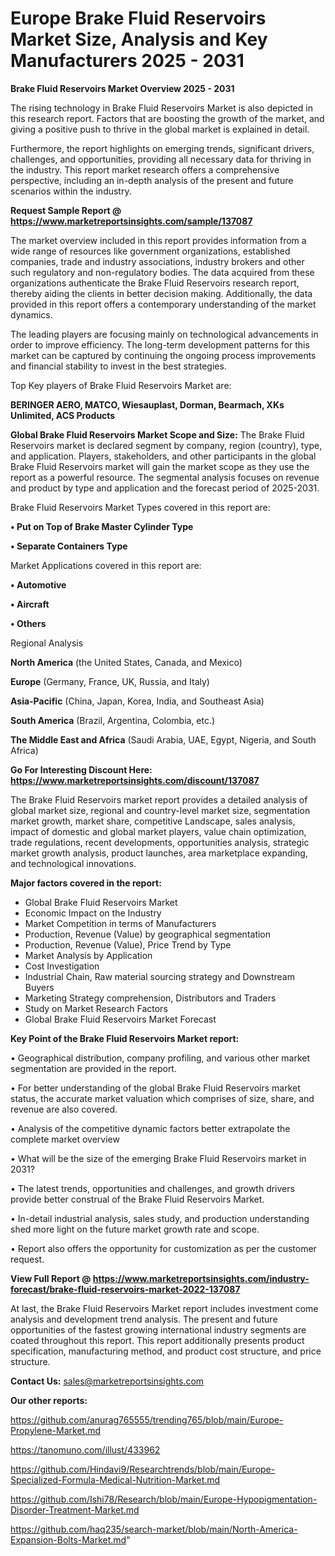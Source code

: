 # Europe Brake Fluid Reservoirs Market Size, Analysis and Key Manufacturers 2025 - 2031

<Strong> Brake Fluid Reservoirs Market Overview 2025 - 2031</strong>

The rising technology in Brake Fluid Reservoirs Market is also depicted in this research report. Factors that are boosting the growth of the market, and giving a positive push to thrive in the global market is explained in detail.

Furthermore, the report highlights on emerging trends, significant drivers, challenges, and opportunities, providing all necessary data for thriving in the industry. This report market research offers a comprehensive perspective, including an in-depth analysis of the present and future scenarios within the industry.

<strong>Request Sample Report @ <a href=https://www.marketreportsinsights.com/sample/137087>https://www.marketreportsinsights.com/sample/137087</a></strong>

The market overview included in this report provides information from a wide range of resources like government organizations, established companies, trade and industry associations, industry brokers and other such regulatory and non-regulatory bodies. The data acquired from these organizations authenticate the Brake Fluid Reservoirs research report, thereby aiding the clients in better decision making. Additionally, the data provided in this report offers a contemporary understanding of the market dynamics.

The leading players are focusing mainly on technological advancements in order to improve efficiency. The long-term development patterns for this market can be captured by continuing the ongoing process improvements and financial stability to invest in the best strategies.

Top Key players of Brake Fluid Reservoirs Market are:

<strong>BERINGER AERO, MATCO, Wiesauplast, Dorman, Bearmach, XKs Unlimited, ACS Products</strong>

<strong><b>Global Brake Fluid Reservoirs Market Scope and Size:</b></strong>
The Brake Fluid Reservoirs market is declared segment by company, region (country), type, and application. Players, stakeholders, and other participants in the global Brake Fluid Reservoirs market will gain the market scope as they use the report as a powerful resource. The segmental analysis focuses on revenue and product by type and application and the forecast period of 2025-2031.

Brake Fluid Reservoirs Market Types covered in this report are:

<strong>• Put on Top of Brake Master Cylinder Type

• Separate Containers Type</strong>

Market Applications covered in this report are:

<strong>• Automotive

• Aircraft

• Others</strong> 

Regional Analysis

<strong>North America</strong> (the United States, Canada, and Mexico)

<strong>Europe</strong> (Germany, France, UK, Russia, and Italy)

<strong>Asia-Pacific</strong> (China, Japan, Korea, India, and Southeast Asia)

<strong>South America</strong> (Brazil, Argentina, Colombia, etc.)

<strong>The Middle East and Africa</strong> (Saudi Arabia, UAE, Egypt, Nigeria, and South Africa)

<strong>Go For Interesting Discount Here: <a href=https://www.marketreportsinsights.com/discount/137087>https://www.marketreportsinsights.com/discount/137087</a></strong>

The Brake Fluid Reservoirs market report provides a detailed analysis of global market size, regional and country-level market size, segmentation market growth, market share, competitive Landscape, sales analysis, impact of domestic and global market players, value chain optimization, trade regulations, recent developments, opportunities analysis, strategic market growth analysis, product launches, area marketplace expanding, and technological innovations.

<strong><b>Major factors covered in the report:</b></strong>
<ul>
  <li>Global Brake Fluid Reservoirs Market </li>
  <li>Economic Impact on the Industry</li>
  <li>Market Competition in terms of Manufacturers</li>
  <li>Production, Revenue (Value) by geographical segmentation</li>
  <li>Production, Revenue (Value), Price Trend by Type</li>
  <li>Market Analysis by Application</li>
  <li>Cost Investigation</li>
  <li>Industrial Chain, Raw material sourcing strategy and Downstream Buyers</li>
  <li>Marketing Strategy comprehension, Distributors and Traders</li>
  <li>Study on Market Research Factors</li>
  <li>Global Brake Fluid Reservoirs Market Forecast</li>
</ul>

<strong><b>Key Point of the Brake Fluid Reservoirs Market report:</b></strong>

• Geographical distribution, company profiling, and various other market segmentation are provided in the report.

• For better understanding of the global Brake Fluid Reservoirs market status, the accurate market valuation which comprises of size, share, and revenue are also covered.

• Analysis of the competitive dynamic factors better extrapolate the complete market overview

• What will be the size of the emerging Brake Fluid Reservoirs market in 2031?

• The latest trends, opportunities and challenges, and growth drivers provide better construal of the Brake Fluid Reservoirs Market.

• In-detail industrial analysis, sales study, and production understanding shed more light on the future market growth rate and scope.

• Report also offers the opportunity for customization as per the customer request.

<strong><b>View Full Report @ <a href=https://www.marketreportsinsights.com/industry-forecast/brake-fluid-reservoirs-market-2022-137087>https://www.marketreportsinsights.com/industry-forecast/brake-fluid-reservoirs-market-2022-137087</a></b></strong>


At last, the Brake Fluid Reservoirs Market report includes investment come analysis and development trend analysis. The present and future opportunities of the fastest growing international industry segments are coated throughout this report. This report additionally presents product specification, manufacturing method, and product cost structure, and price structure.

<strong>Contact Us:</strong>
sales@marketreportsinsights.com

<strong>Our other reports:</strong>

<a href=https://github.com/anurag765555/trending765/blob/main/Europe-Propylene-Market.md>https://github.com/anurag765555/trending765/blob/main/Europe-Propylene-Market.md</a>

<a href=https://tanomuno.com/illust/433962>https://tanomuno.com/illust/433962</a>

<a href=https://github.com/Hindavi9/Researchtrends/blob/main/Europe-Specialized-Formula-Medical-Nutrition-Market.md>https://github.com/Hindavi9/Researchtrends/blob/main/Europe-Specialized-Formula-Medical-Nutrition-Market.md</a>

<a href=https://github.com/Ishi78/Research/blob/main/Europe-Hypopigmentation-Disorder-Treatment-Market.md>https://github.com/Ishi78/Research/blob/main/Europe-Hypopigmentation-Disorder-Treatment-Market.md</a>

<a href=https://github.com/haq235/search-market/blob/main/North-America-Expansion-Bolts-Market.md>https://github.com/haq235/search-market/blob/main/North-America-Expansion-Bolts-Market.md</a>"
